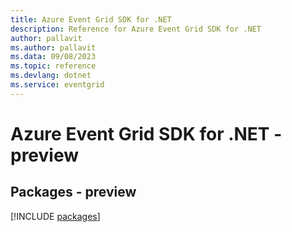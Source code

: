 ```yaml
---
title: Azure Event Grid SDK for .NET
description: Reference for Azure Event Grid SDK for .NET
author: pallavit
ms.author: pallavit
ms.data: 09/08/2023
ms.topic: reference
ms.devlang: dotnet
ms.service: eventgrid
---
```

# Azure Event Grid SDK for .NET - preview
## Packages - preview
[!INCLUDE [packages](event-grid-index.md)]